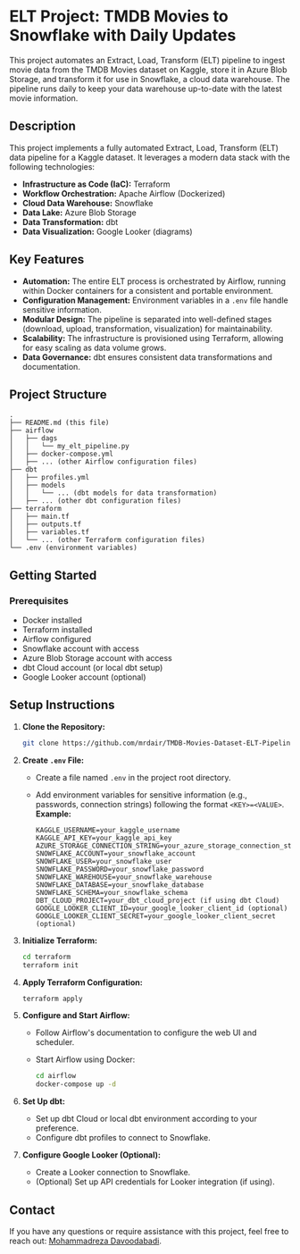 # ELT Project: TMDB Movies to Snowflake with Daily Updates

This project automates an Extract, Load, Transform (ELT) pipeline to ingest movie data from the TMDB Movies dataset on Kaggle, store it in Azure Blob Storage, and transform it for use in Snowflake, a cloud data warehouse. The pipeline runs daily to keep your data warehouse up-to-date with the latest movie information.

## Description

This project implements a fully automated Extract, Load, Transform (ELT) data pipeline for a Kaggle dataset. It leverages a modern data stack with the following technologies:

- **Infrastructure as Code (IaC):** Terraform
- **Workflow Orchestration:** Apache Airflow (Dockerized)
- **Cloud Data Warehouse:** Snowflake
- **Data Lake:** Azure Blob Storage
- **Data Transformation:** dbt
- **Data Visualization:** Google Looker (diagrams)

## Key Features

- **Automation:** The entire ELT process is orchestrated by Airflow, running within Docker containers for a consistent and portable environment.
- **Configuration Management:** Environment variables in a `.env` file handle sensitive information.
- **Modular Design:** The pipeline is separated into well-defined stages (download, upload, transformation, visualization) for maintainability.
- **Scalability:** The infrastructure is provisioned using Terraform, allowing for easy scaling as data volume grows.
- **Data Governance:** dbt ensures consistent data transformations and documentation.


## Project Structure
```
.
├── README.md (this file)
├── airflow
│   ├── dags
│   │   └── my_elt_pipeline.py
│   ├── docker-compose.yml
│   ├── ... (other Airflow configuration files)
├── dbt
│   ├── profiles.yml
│   ├── models
│   │   └── ... (dbt models for data transformation)
│   ├── ... (other dbt configuration files)
├── terraform
│   ├── main.tf
│   ├── outputs.tf
│   ├── variables.tf
│   └── ... (other Terraform configuration files)
└── .env (environment variables)
```

## Getting Started

### Prerequisites

- Docker installed
- Terraform installed
- Airflow configured
- Snowflake account with access
- Azure Blob Storage account with access
- dbt Cloud account (or local dbt setup)
- Google Looker account (optional)

## Setup Instructions

1. **Clone the Repository:**

    ```bash
    git clone https://github.com/mrdair/TMDB-Movies-Dataset-ELT-Pipeline.git
    ```

2. **Create `.env` File:**
    - Create a file named `.env` in the project root directory.
    - Add environment variables for sensitive information (e.g., passwords, connection strings) following the format `<KEY>=<VALUE>`. **Example:**

        ```
        KAGGLE_USERNAME=your_kaggle_username
        KAGGLE_API_KEY=your_kaggle_api_key
        AZURE_STORAGE_CONNECTION_STRING=your_azure_storage_connection_string
        SNOWFLAKE_ACCOUNT=your_snowflake_account
        SNOWFLAKE_USER=your_snowflake_user
        SNOWFLAKE_PASSWORD=your_snowflake_password
        SNOWFLAKE_WAREHOUSE=your_snowflake_warehouse
        SNOWFLAKE_DATABASE=your_snowflake_database
        SNOWFLAKE_SCHEMA=your_snowflake_schema
        DBT_CLOUD_PROJECT=your_dbt_cloud_project (if using dbt Cloud)
        GOOGLE_LOOKER_CLIENT_ID=your_google_looker_client_id (optional)
        GOOGLE_LOOKER_CLIENT_SECRET=your_google_looker_client_secret (optional)
        ```

3. **Initialize Terraform:**

    ```bash
    cd terraform
    terraform init
    ```

4. **Apply Terraform Configuration:**

    ```bash
    terraform apply
    ```

5. **Configure and Start Airflow:**
    - Follow Airflow's documentation to configure the web UI and scheduler.
    - Start Airflow using Docker:

        ```bash
        cd airflow
        docker-compose up -d
        ```

6. **Set Up dbt:**
    - Set up dbt Cloud or local dbt environment according to your preference.
    - Configure dbt profiles to connect to Snowflake.

7. **Configure Google Looker (Optional):**
    - Create a Looker connection to Snowflake.
    - (Optional) Set up API credentials for Looker integration (if using).

## Contact

If you have any questions or require assistance with this project, feel free to reach out: [Mohammadreza Davoodabadi](mailto:mohammadrezadavidabadi@gmail.com).

